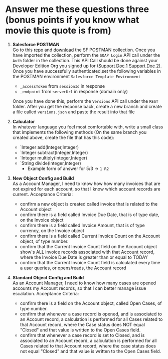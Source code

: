 # Answer me these questions three (bonus points if you know what movie this quote is from)

1. **Salesforce POSTMAN**<br/>
Go to this [repo](https://github.com/forcedotcom/postman-salesforce-apis) and [download](https://github.com/forcedotcom/postman-salesforce-apis) the SF POSTMAN collection. Once you have imported the collection, perform the `SOAP Login` API call under the `Auth` folder in the collection. This API Call should be done against your Developer Edition Org you signed up for ([Support Doc 1](https://developer.salesforce.com/docs/atlas.en-us.api.meta/api/sforce_api_calls_login.htm) [Support Doc 2](https://trailhead.salesforce.com/content/learn/modules/api_basics/api_basics_soap)). Once you have successfully authenticated,set the following variables in the POSTMAN environment `Salesforce Template Environment`
    * `_accessToken` from `sessionId` in response
    * `_endpoint` from `serverUrl` in response (domain only)

   Once you have done this, perform the `Versions` API call under the `REST` folder. After you get the response back, create a new branch and create a file called `versions.json` and paste the result into that file

2. **Calculator**<br/>
   In whatever language you feel most comfortable with, write a small class that implements the following methods (On the same branch you created above, create the file that has this code):

   * `Integer add(Integer,Integer)
   * `Integer subtract(Integer,Integer)
   * `Integer multiply(Integer,Integer)
   * `String divide(Integer,Integer)
      * Example form of answer for 5/3 -> `1 R2`
      
3. **New Object Config and Build**<br/>
   As a Account Manager, I need to know how how many invoices that are not expired for each account, so that I know which account records are current. 
   Acceptance Criteria:
   * confirm a new object is created called invoice that is related to the Account object
   * confirm there is a field called Invoice Due Date, that is of type date, on the Invoice object
   * confirm there is a field called Invoice Amount, that is of type currency, on the Invoice object
   * confirm there is a field called Current Invoice Count on the Account object, of type number.
   * confirm that the Current Invoice Count field on the Account object show's ALL invoice records associated with that Account record, where the Invoice Due Date is greater than or equal to TODAY
   * confirm that the Current Invoice Count field is calculated every time a user queries, or opens/reads, the Account record

4. **Standard Object Config and Build**<br/>
   As an Account Manager, I need to know how many cases are opened accounts my Account records, so that I can better manage issue escalation. 
   Acceptance Criteria:
   * confirm there is a field on the Account object, called Open Cases, of type number.
   * confirm that whenever a case record is opened, and is associated to an Account record, a calculation is performed for all Cases related to that Account record, where the Case status does NOT equal "Closed" and that value is written to the Open Cases field.
   * confirm that whenever a case record is set to Closed, and is associated to an Account record, a calculation is performed for all Cases related to that Account record, where the case status does not equal "Closed" and that value is written to the Open Cases field.

